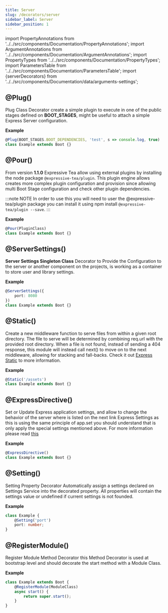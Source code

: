 ```yaml
---
title: Server
slug: /decorators/server
sidebar_label: Server
sidebar_position: 1
---
```


import PropertyAnnotations from '../../src/components/Documentation/PropertyAnnotations';
import ArgumentAnnotations from '../../src/components/Documentation/ArgumentAnnotations';
import PropertyTypes from '../../src/components/Documentation/PropertyTypes';
import ParametersTable from '../../src/components/Documentation/ParametersTable';
import {serverDecorators} from '../../src/components/Documentation/data/arguments-settings';


## @Plug(<ArgumentAnnotations args={serverDecorators.plug}/>)
Plug Class Decorator create a simple plugin to execute in one of the public stages defined on **BOOT_STAGES**, might be 
useful to attach a simple Express Server configuration.

<ParametersTable args={serverDecorators.plug} />

**Example**
```typescript
@Plug(BOOT_STAGES.BOOT_DEPENDENCIES, 'test', s => console.log, true)
class Example extends Boot {}
```

## @Pour(<ArgumentAnnotations args={serverDecorators.pour}/>)

From version **1.1.0** Expressive Tea allow using external plugins by installing the node package `@expressive-tea/plugin`. 
This plugin engine allows creates more complex plugin configuration and provision since allowing multi Boot Stage configuration 
and check other plugin dependencies.

:::note NOTE
In order to use this you will need to user the @expressive-tea/plugin package you can install it using npm install `@expressive-tea/plugin --save`.
:::
<ParametersTable args={serverDecorators.pour} />

**Example**
```typescript
@Pour(PluginClass)
class Example extends Boot {}
```

## @ServerSettings(<ArgumentAnnotations args={serverDecorators.serverSettings}/>)

**Server Settings Singleton Class** Decorator to Provide the Configuration to the server or another component on the projects,
is working as a container to store user and library settings.

<ParametersTable args={serverDecorators.serverSettings} />

**Example**
```typescript
@ServerSettings({
    port: 8080
})
class Example extends Boot {}
```

## @Static(<ArgumentAnnotations args={serverDecorators.staticDecorator}/>)

Create a new middleware function to serve files from within a given root directory. The file to serve will be determined 
by combining req.url with the provided root directory. When a file is not found, instead of sending a 404 response, 
this module will instead call next() to move on to the next middleware, allowing for stacking and fall-backs. 
Check it out [Express Static](https://expressjs.com/en/starter/static-files.html) to more information.

<ParametersTable args={serverDecorators.staticDecorator} />

**Example**
```typescript
@Static('/assets')
class Example extends Boot {}
```

## @ExpressDirective(<ArgumentAnnotations args={serverDecorators.expressDirective}/>)

Set or Update Express application settings, and allow to change the behavior of the server where is listed on the next 
link Express Settings as this is using the same principle of app.set you should understand that is only apply the special 
settings mentioned above. For more information please read [this](https://expressjs.com/en/4x/api.html#app.set)

<ParametersTable args={serverDecorators.expressDirective} />

**Example**
```typescript
@ExpressDirective()
class Example extends Boot {}
```

## @Setting(<ArgumentAnnotations args={serverDecorators.settings}/>)

Setting Property Decorator Automatically assign a settings declared on Settings Service into the decorated property. 
All properties will contain the settings value or undefined if current settings is not founded.

<ParametersTable args={serverDecorators.settings} />

**Example**
```typescript
class Example {
    @Setting('port')
    port: number;
}
```

## @RegisterModule(<ArgumentAnnotations args={serverDecorators.registerModule}/>)

Register Module Method Decorator this Method Decorator is used at bootstrap level and should decorate the start method 
with a Module Class.

<ParametersTable args={serverDecorators.registerModule} />

**Example**
```typescript
class Example extends Boot {
    @RegisterModule(ModuleClass)
    async start() {
        return super.start();
    }
}
```